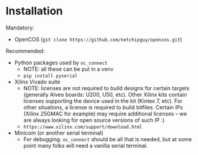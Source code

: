 # Installation

Mandatory:

- OpenCOS (`git clone https://github.com/netchipguy/opencos.git`)

Recommended:

- Python packages used by `oc_connect`
    - NOTE: all these can be put in a venv
    - `pip install pyserial`
- Xilinx Vivado suite
     - NOTE: licenses are not required to build designs for certain targets (generally Alveo boards: U200, U50, etc).  Other Xilinx kits contain licenses supporting the device used in the kit (Kintex 7, etc).  For other situations, a license is required to build bitfiles.  Certain IPs (Xilinx 25GMAC for example) may require additional licenses – we are always looking for open source versions of such IP :)
   - `https://www.xilinx.com/support/download.html`
- Minicom (or another serial terminal)
    - For debugging.  `oc_connect` should be all that is needed, but at some point many folks will need a vanilla serial terminal.  